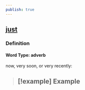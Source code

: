 ```yaml
---
publish: true
---
```


## [just](https://dictionary.cambridge.org/dictionary/english/just)

### Definition
#### Word Type: adverb
now, very soon, or very recently:

>[!example] Example
> - 
